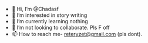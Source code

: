 - 👋 Hi, I’m @Chadasf
- 👀 I’m interested in story writing
- 🌱 I’m currently learning nothing 
- 💞️ I’m not looking to collaborate. Pls F off
- 📫 How to reach me- reteryzet@gmail.com (pls dont). 

<!---
Chadasf/Chadasf is a ✨ special ✨ repository because its `README.md` (this file) appears on your GitHub profile.
You can click the Preview link to take a look at your changes.
--->
